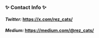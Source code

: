 ### ✨ Contact Info ✨

#### *Twitter:* https://x.com/rez_cats/
#### *Medium:* https://medium.com/@rez_cats/
